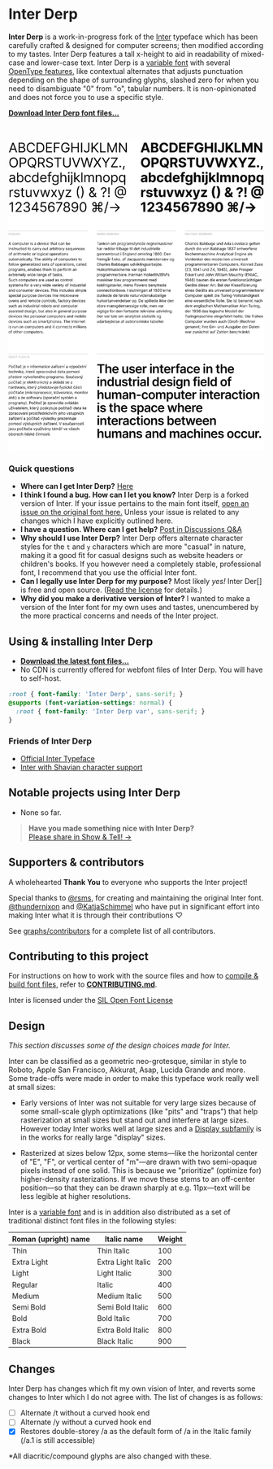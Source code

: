 # Inter Derp

**Inter Derp** is a work-in-progress fork of the [Inter](https://github.com/rsms/inter) typeface which has been carefully crafted & designed for computer screens; then modified according to my tastes.
Inter Derp features a tall x-height to aid in readability of mixed-case and lower-case text.
Inter Derp is a [variable font](https://rsms.me/inter/#variable) with
several [OpenType features](https://rsms.me/inter/#features), like contextual alternates that adjusts punctuation depending on the shape of surrounding glyphs, slashed zero for when you need to disambiguate "0" from "o", tabular numbers. It is non-opinionated and does not force you to use a specific style.

[**Download Inter Derp font files…**](https://github.com/hydino2085143/inter-derp/releases/latest)

<br>

[![Sample](misc/readme/intro.png)](https://rsms.me/inter/samples/)

### Quick questions

- **Where can I get Inter Derp?** [Here](https://github.com/hydino2085143/inter-derp/releases/latest)
- **I think I found a bug. How can I let you know?** Inter Derp is a forked version of Inter. If your issue pertains to the main font itself, [open an issue on the original font here.](https://github.com/rsms/inter/issues/new?template=bug_report.md) Unless your issue is related to any changes which I have explicitly outlined here.
- **I have a question. Where can I get help?** [Post in Discussions Q&A](https://github.com/hydino2085143/inter-derp/discussions/categories/q-a)
- **Why should I use Inter Derp?** Inter Derp offers alternate character styles for the `t` and `y` characters which are more "casual" in nature, making it a good fit for casual designs such as website headers or children's books. If you however need a completely stable, professional font, I recommend that you use the official Inter font.
- **Can I legally use Inter Derp for my purpose?** Most likely _yes!_ Inter Der[] is free and open source.
  ([Read the license](LICENSE.txt) for details.)
- **Why did you make a derivative version of Inter?** I wanted to make a version of the Inter font for my own uses and tastes, unencumbered by the more practical concerns and needs of the Inter project. 

## Using & installing Inter Derp

- [**Download the latest font files…**](https://github.com/hydino2085143/inter-derp/releases/latest)
- No CDN is currently offered for webfont files of Inter Derp. You will have to self-host.

```css
:root { font-family: 'Inter Derp', sans-serif; }
@supports (font-variation-settings: normal) {
  :root { font-family: 'Inter Derp var', sans-serif; }
}
```

### Friends of Inter Derp
- [Official Inter Typeface](https://github.com/rsms/inter)
- [Inter with Shavian character support](https://github.com/Shavian-info/interalia)


## Notable projects using Inter Derp
- None so far.


> **Have you made something nice with Inter Derp?**<br>
> [Please share in Show & Tell! →](https://github.com/hydino2085143/inter-derp/discussions/categories/show-and-tell)


## Supporters & contributors

A wholehearted **Thank You** to everyone who supports the Inter project!

Special thanks to
[@rsms](https://github.com/rsms), for creating and maintaining the original Inter font.
[@thundernixon](https://github.com/thundernixon) and
[@KatjaSchimmel](https://github.com/KatjaSchimmel)
who have put in significant effort into making Inter what it is through
their contributions ♡

See [graphs/contributors](https://github.com/hydino2085143/inter-derp/graphs/contributors)
for a complete list of all contributors.


## Contributing to this project

For instructions on how to work with the source files and how to
[compile & build font files](CONTRIBUTING.md#compiling-font-files),
refer to [**CONTRIBUTING.md**](CONTRIBUTING.md).

Inter is licensed under the [SIL Open Font License](LICENSE.txt)


## Design

_This section discusses some of the design choices made for Inter._

Inter can be classified as a geometric neo-grotesque, similar in style to Roboto, Apple San Francisco, Akkurat, Asap, Lucida Grande and more. Some trade-offs were made in order to make this typeface work really well at small sizes:

- Early versions of Inter was not suitable for very large sizes because of some small-scale glyph optimizations (like "pits" and "traps") that help rasterization at small sizes but stand out and interfere at large sizes. However today Inter works well at large sizes and a [Display subfamily](https://github.com/rsms/inter/releases/tag/display-beta-1) is in the works for really large "display" sizes.

- Rasterized at sizes below 12px, some stems—like the horizontal center of "E", "F", or vertical center of "m"—are drawn with two semi-opaque pixels instead of one solid. This is because we "prioritize" (optimize for) higher-density rasterizations. If we move these stems to an off-center position—so that they can be drawn sharply at e.g. 11px—text will be less legible at higher resolutions.

Inter is a [variable font](https://rsms.me/inter/#variable) and is in addition also distributed as a set of traditional distinct font files in the following styles:

| Roman (upright) name | Italic name          | Weight
| -------------------- | -------------------- | ------------
| Thin                 | Thin Italic          | 100
| Extra Light          | Extra Light Italic   | 200
| Light                | Light Italic         | 300
| Regular              | Italic               | 400
| Medium               | Medium Italic        | 500
| Semi Bold            | Semi Bold Italic     | 600
| Bold                 | Bold Italic          | 700
| Extra Bold           | Extra Bold Italic    | 800
| Black                | Black Italic         | 900

## Changes
Inter Derp has changes which fit my own vision of Inter, and reverts some changes to Inter which I do not agree with. The list of changes is as follows:
- [ ] Alternate /t without a curved hook end
- [ ] Alternate /y without a curved hook end
- [x] Restores double-storey /a as the default form of /a in the Italic family (/a.1 is still accessible)

*All diacritic/compound glyphs are also changed with these.